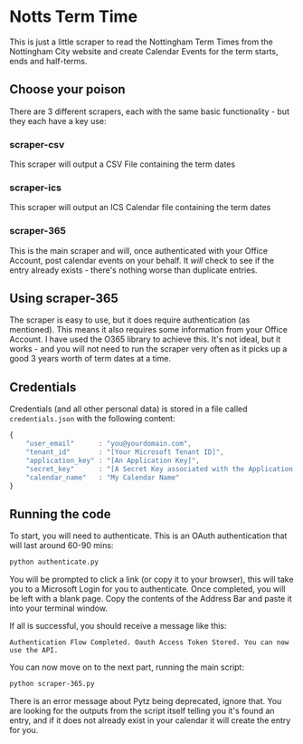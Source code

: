 # Notts Term Time

This is just a little scraper to read the Nottingham Term Times from the Nottingham City website and create Calendar Events for the term starts, ends and half-terms.

## Choose your poison

There are 3 different scrapers, each with the same basic functionality - but they each have a key use:

### scraper-csv

This scraper will output a CSV File containing the term dates

### scraper-ics

This scraper will output an ICS Calendar file containing the term dates

### scraper-365

This is the main scraper and will, once authenticated with your Office Account, post calendar events on your behalf. It _will_ check to see if the entry already exists - there's nothing worse than duplicate entries.

## Using scraper-365

The scraper is easy to use, but it does require authentication (as mentioned). This means it also requires some information from your Office Account. I have used the O365 library to achieve this. It's not ideal, but it works - and you will not need to run the scraper very often as it picks up a good 3 years worth of term dates at a time.

## Credentials

Credentials (and all other personal data) is stored in a file called `credentials.json` with the following content:

```js
{
    "user_email"      : "you@yourdomain.com",
    "tenant_id"       : "[Your Microsoft Tenant ID]",
    "application_key" : "[An Application Key]",
    "secret_key"      : "[A Secret Key associated with the Application Key]",
    "calendar_name"   : "My Calendar Name"
}
```

## Running the code

To start, you will need to authenticate. This is an OAuth authentication that will last around 60-90 mins:

```sh
python authenticate.py
```

You will be prompted to click a link (or copy it to your browser), this will take you to a Microsoft Login for you to authenticate. Once completed, you will be left with a blank page. Copy the contents of the Address Bar and paste it into your terminal window.

If all is successful, you should receive a message like this:

```
Authentication Flow Completed. Oauth Access Token Stored. You can now use the API.
```

You can now move on to the next part, running the main script:

```sh
python scraper-365.py
```

There is an error message about Pytz being deprecated, ignore that. You are looking for the outputs from the script itself telling you it's found an entry, and if it does not already exist in your calendar it will create the entry for you.